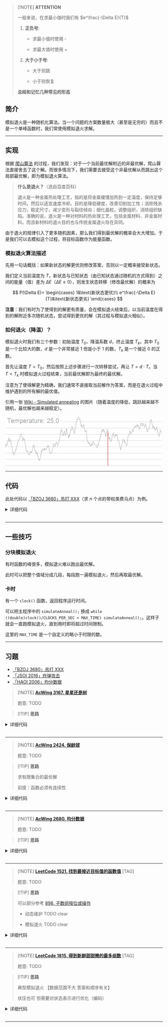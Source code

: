 > [!NOTE] **ATTENTION**
> 
> 一般来说，在求最小值时我们有 $e^\frac{-\Delta E}{T}$
> 
> 1. **正负号**:
> 
>    - 求最小值时使用 -
> 
>    - 求最大值时使用 +
> 
> 2. **大于小于号**:
> 
>    - 大于则跳
> 
>    - 小于则恢复
> 
> **总结和记忆几种常见的形态**

## 简介

模拟退火是一种随机化算法。当一个问题的方案数量极大（甚至是无穷的）而且不是一个单峰函数时，我们常使用模拟退火求解。

* * *

## 实现

根据 [爬山算法](./hill-climbing.md) 的过程，我们发现：对于一个当前最优解附近的非最优解，爬山算法直接舍去了这个解。而很多情况下，我们需要去接受这个非最优解从而跳出这个局部最优解，即为模拟退火算法。

> **什么是退火？**（选自百度百科）
>
> 退火是一种金属热处理工艺，指的是将金属缓慢加热到一定温度，保持足够时间，然后以适宜速度冷却。目的是降低硬度，改善切削加工性；消除残余应力，稳定尺寸，减少变形与裂纹倾向；细化晶粒，调整组织，消除组织缺陷。准确的说，退火是一种对材料的热处理工艺，包括金属材料、非金属材料。而且新材料的退火目的也与传统金属退火存在异同。

由于退火的规律引入了更多随机因素，那么我们得到最优解的概率会大大增加。于是我们可以去模拟这个过程，将目标函数作为能量函数。

### 模拟退火算法描述

先用一句话概括：如果新状态的解更优则修改答案，否则以一定概率接受新状态。

我们定义当前温度为 $T$，新状态与已知状态（由已知状态通过随机的方式得到）之间的能量（值）差为 $\Delta E$（$\Delta E\geqslant 0$），则发生状态转移（修改最优解）的概率为

$$
P(\Delta E)=
\begin{cases}
1&\text{新状态更优}\\
e^\frac{-\Delta E}{T}&\text{新状态更劣}
\end{cases}
$$

**注意**：我们有时为了使得到的解更有质量，会在模拟退火结束后，以当前温度在得到的解附近多次随机状态，尝试得到更优的解（其过程与模拟退火相似）。

### 如何退火（降温）？

模拟退火时我们有三个参数：初始温度 $T_0$，降温系数 $d$，终止温度 $T_k$。其中 $T_0$ 是一个比较大的数，$d$ 是一个非常接近 $1$ 但是小于 $1$ 的数，$T_k$ 是一个接近 $0$ 的正数。

首先让温度 $T=T_0$，然后按照上述步骤进行一次转移尝试，再让 $T=d\cdot T$。当 $T<T_k$ 时模拟退火过程结束，当前最优解即为最终的最优解。

注意为了使得解更为精确，我们通常不直接取当前解作为答案，而是在退火过程中维护遇到的所有解的最优值。

引用一张 [Wiki - Simulated annealing](https://en.wikipedia.org/wiki/Simulated_annealing) 的图片（随着温度的降低，跳跃越来越不随机，最优解也越来越稳定）。

![](./images/simulated-annealing.gif)

* * *

## 代码

此处代码以 [「BZOJ 3680」吊打 XXX](https://www.luogu.com.cn/problem/P1337)（求 $n$ 个点的带权类费马点）为例。


<details>
<summary>详细代码</summary>
<!-- tabs:start -->

##### **C++**

```cpp
```

##### **Python**

```python
```

<!-- tabs:end -->
</details>

<br>

* * *

## 一些技巧

### 分块模拟退火

有时函数的峰很多，模拟退火难以跑出最优解。

此时可以把整个值域分成几段，每段跑一遍模拟退火，然后再取最优解。

### 卡时

有一个 `clock()` 函数，返回程序运行时间。

可以把主程序中的 `simulateAnneal();` 换成 `while ((double)clock()/CLOCKS_PER_SEC < MAX_TIME) simulateAnneal();`。这样子就会一直跑模拟退火，直到用时即将超过时间限制。

这里的 `MAX_TIME` 是一个自定义的略小于时限的数。

* * *

## 习题

- [「BZOJ 3680」吊打 XXX](https://www.luogu.com.cn/problem/P1337)
- [「JSOI 2016」炸弹攻击](https://loj.ac/problem/2076)
- [「HAOI 2006」均分数据](https://www.luogu.com.cn/problem/P2503)

> [!NOTE] **[AcWing 3167. 星星还是树](https://www.acwing.com/problem/content/3170/)**
> 
> 题意: TODO

> [!TIP] **思路**
> 
> 

<details>
<summary>详细代码</summary>
<!-- tabs:start -->

##### **C++**

```cpp
#include <bits/stdc++.h>
using namespace std;

// 显然可以三分来做(单峰) 类似【通电围栏】
// 也可以模拟退火随机化

#define x first
#define y second

using PDD = pair<double, double>;
const int N = 110;

int n;
PDD q[N];
double res = 1e8;   // 全局最优解

// 每次随机一个点 [l, r)
double rand(double l, double r) {
    return (double)rand() / RAND_MAX * (r - l) + l;
}

double get_dist(PDD a, PDD b) {
    double dx = a.x - b.x, dy = a.y - b.y;
    return sqrt(dx * dx + dy * dy);
}

double calc(PDD p) {
    double ret = 0;
    for (int i = 0; i < n; ++ i )
        ret += get_dist(p, q[i]);
    res = min(res, ret);
    return ret;
}

void simulate_anneal() {
    PDD cur(rand(0, 10000), rand(0, 10000));
    // 初始温度 终止温度 降温系数0.999
    for (double t = 1e4; t > 1e-4; t *= 0.9) {
        PDD np(rand(cur.x - t, cur.x + t), rand(cur.y - t, cur.y + t));
        double dt = calc(np) - calc(cur);
        // ATTENTION
        // 本题取函数最小值
        // Case 1: dt < 0 则必跳
        // Case 2: dt > 0 则有一定概率跳 且大的越多跳的概率越小
        if (exp(-dt / t) > rand(0, 1))
            cur = np;   // 跳到新点
    }
}

int main() {
    cin >> n;
    for (int i = 0; i < n; ++ i )
        cin >> q[i].x >> q[i].y;
    
    // 随机过程执行100次以减少单次误差
    for (int i = 0; i < 100; ++ i )
        simulate_anneal();
    printf("%.0lf\n", res);
    
    return 0;
}
```

##### **Python**

```python

```

<!-- tabs:end -->
</details>

<br>

* * *

> [!NOTE] **[AcWing 2424. 保龄球](https://www.acwing.com/problem/content/2426/)**
> 
> 题意: TODO

> [!TIP] **思路**
> 
> 求有限集合的最优解
> 
> 前提：函数必须有连续性

<details>
<summary>详细代码</summary>
<!-- tabs:start -->

##### **C++**

```cpp
#include <bits/stdc++.h>
using namespace std;

#define x first
#define y second

using PII = pair<int, int>;
const int N = 55;

int n, m;
PII q[N];
int res;

// 函数计算规则
int calc() {
    int ret = 0;
    for (int i = 0; i < m; ++ i ) {
        ret += q[i].x + q[i].y;
        if (i < n) {
            if (q[i].x == 10)
                ret += q[i + 1].x + q[i + 1].y;
            else if (q[i].x + q[i].y == 10)
                ret += q[i + 1].x;
        }
    }
    res = max(res, ret);
    return ret;
}

void simulate_anneal() {
    for (double t = 1e4; t > 1e-4; t *= 0.99) {
        // 随机策略实现：找两个点交换一下，来生成序列
        int a = rand() % m, b = rand() % m;
        int x = calc();
        swap(q[a], q[b]);
        if (n + (q[n - 1].x == 10) == m) {   // if 交换合法
            int y = calc();
            int dt = y - x;
            // 求最大值
            if (exp(dt / t) < (double)rand() / RAND_MAX)
                // 不跳
                swap(q[a], q[b]);
        } else                              // 交换不合法 恢复
            swap(q[a], q[b]);
    }
}

int main() {
    cin >> n;
    for (int i = 0; i < n; ++ i )
        cin >> q[i].x >> q[i].y;
    if (q[n - 1].x == 10)
        m = n + 1, cin >> q[n].x >> q[n].y;
    else
        m = n;
    
    for (int i = 0; i < 100; ++ i )
        simulate_anneal();
    
    cout << res << endl;
    
    return 0;
}
```

##### **Python**

```python

```

<!-- tabs:end -->
</details>

<br>

* * *

> [!NOTE] **[AcWing 2680. 均分数据](https://www.acwing.com/problem/content/2682/)**
> 
> 题意: TODO

> [!TIP] **思路**
> 
> 

<details>
<summary>详细代码</summary>
<!-- tabs:start -->

##### **C++**

```cpp
#include <bits/stdc++.h>
using namespace std;

const int N = 25, M = 10;

int n, m;
int w[N], s[M];
double res = 1e8;

double calc() {
    memset(s, 0, sizeof s);
    for (int i = 0; i < n; ++ i ) {
        int k = 0;
        for (int j = 0; j < m; ++ j )
            if (s[j] < s[k])
                k = j;
        s[k] += w[i];
    }
    
    double avg = 0;
    for (int i = 0; i < m; ++ i )
        avg += (double)s[i] / m;
    double ret = 0;
    for (int i = 0; i < m; ++ i )
        ret += (s[i] - avg) * (s[i] - avg);
    ret = sqrt(ret / m);
    res = min(res, ret);
    return ret;
}

void simulate_anneal() {
    random_shuffle(w, w + n);
    for (double t = 1e6; t > 1e-6; t *= 0.95) {
        int a = rand() % n, b = rand() % n;
        double x = calc();
        swap(w[a], w[b]);
        double y = calc();
        double delta = y - x;
        // 求最小值
        if (exp(-delta / t) < (double)rand() / RAND_MAX)
            // 恢复(不跳转)
            swap(w[a], w[b]);
    }
}

int main() {
    cin >> n >> m;
    for (int i = 0; i < n; ++ i )
        cin >> w[i];
    
    for (int i = 0; i < 100; ++ i )
        simulate_anneal();
    printf("%.2lf\n", res);
    
    return 0;
}
```

##### **Python**

```python

```

<!-- tabs:end -->
</details>

<br>

* * *

> [!NOTE] **[LeetCode 1521. 找到最接近目标值的函数值](https://leetcode-cn.com/problems/find-a-value-of-a-mysterious-function-closest-to-target/)** [TAG]
> 
> 题意: TODO

> [!TIP] **思路**
> 
> 可以部分参考 [898. 子数组按位或操作](https://leetcode-cn.com/problems/bitwise-ors-of-subarrays/)
> 
> - 动态维护 TODO clear
> 
> - 模拟退火 TODO clear

<details>
<summary>详细代码</summary>
<!-- tabs:start -->

##### **C++ 动态维护**

```cpp
class Solution {
public:
    int closestToTarget(vector<int>& arr, int target) {
        int ans = abs(arr[0] - target);
        vector<int> valid = {arr[0]};
        for (int num : arr) {
            vector<int> validNew = {num};
            ans = min(ans, abs(num - target));
            for (int prev : valid) {
                validNew.push_back(prev & num);
                ans = min(ans, abs((prev & num) - target));
            }
            validNew.erase(unique(validNew.begin(), validNew.end()),
                           validNew.end());
            valid = validNew;
        }
        return ans;
    }
};
```

##### **C++ 模拟退火**

```cpp
class Solution {
public:
    //通过预处理，快速求解arr[L..R]的与值
    int pre[100001][20] = {0};

    int get(int L, int R, int target) {
        int val = 0;
        for (int i = 0, bit = 1; i < 20; i++, bit <<= 1)
            // 如果第 i 个bit 在 [L,R] 中全为 1，那么与值的该bit也必然为 1。
            if (pre[R][i] - pre[L - 1][i] == R - L + 1) { val |= bit; }
        return abs(val - target);
    }

    // 用模拟退火求解关于 L 的局部最优解
    int query(int L, int n, int target) {
        int dir[2] = {-1, 1};  // 两个方向
        int step = 1000;       // 初始步长
        int now = L;           // R 的起始位置
        int best = 100000000;  // 局部最优解

        while (step > 0) {
            int Lpos = now + step * dir[0];
            if (Lpos < L) Lpos = L;
            int Rpos = now + step * dir[1];
            if (Rpos > n) Rpos = n;
            // 向左右两个方向各走一步，求值
            int ldis = get(L, Lpos, target);
            int rdis = get(L, Rpos, target);
            int pbest = best;

            //更新位置及最优解
            if (ldis < best) {
                now = Lpos;
                best = ldis;
            }
            if (rdis < best) {
                now = Rpos;
                best = rdis;
            }

            //如果没有找到更优解，那就缩小步长
            if (pbest == best) { step /= 2; }
        }
        return best;
    }

    int closestToTarget(vector<int>& arr, int target) {
        int anw = 100000000;

        //统计前 i 个数字中，第 j 个bit 为 1 的数量。
        for (int i = 0; i < arr.size(); i++)
            for (int j = 0, bit = 1; j < 20; j++, bit <<= 1)
                pre[i + 1][j] = pre[i][j] + ((bit & arr[i]) ? 1 : 0);

        for (int i = 1; i <= arr.size(); i++)
            anw = min(anw, query(i, arr.size(), target));

        return anw;
    }
};
```

##### **Python**

```python

```

<!-- tabs:end -->
</details>

<br>

* * *

> [!NOTE] **[LeetCode 1815. 得到新鲜甜甜圈的最多组数](https://leetcode-cn.com/problems/maximum-number-of-groups-getting-fresh-donuts/)** [TAG]
> 
> 题意: TODO

> [!TIP] **思路**
> 
> 典型模拟退火 【数据范围不大 答案和顺序有关】
> 
> 状压也可 但需要对状态表示进行优化（编码）

<details>
<summary>详细代码</summary>
<!-- tabs:start -->


##### **C++ 模拟退火 自己**

```cpp
class Solution {
public:
    int n, m, res;
    vector<int> w;

    int calc() {
        int ret = 0;
        for (int i = 0, s = 0; i < n; ++ i ) {
            if (!s)
                ret ++ ;
            s = (s + w[i]) % m;
        }
        res = max(res, ret);
        return ret;
    }

    void simulate_anneal() {
        random_shuffle(w.begin(), w.end());
        for (double t = 1e6; t > 1e-5; t *= 0.975) {
            int a = rand() % n, b = rand() % n;
            int x = calc();
            swap(w[a], w[b]);
            int y = calc();
            int delta = y - x;
            if (exp(delta / t) < (double)rand() / RAND_MAX)
                swap(w[a], w[b]);
        }
    }

    int maxHappyGroups(int batchSize, vector<int>& groups) {
        this->w = groups;
        this->n = w.size(), m = batchSize;
        res = 0;
        for (int i = 0; i < 20; ++ i )
            simulate_anneal();
        return res;
    }
};
```

##### **C++ 模拟退火 参考**

```cpp
class Solution {
public:
    int n, m;
    vector<int> w;
    int res;
    
    int calc() {
        int ret = 1;
        for (int i = 0, s = 0; i < n; ++ i ) {
            s = (s + w[i]) % m;
            if (!s && i < n - 1)
                ret ++ ;
        }
        res = max(res, ret);
        return ret;
    }
    
    void simulate_anneal() {
        random_shuffle(w.begin(), w.end());
        for (double t = 1e6; t > 1e-5; t *= 0.97) {
            int a = rand() % n, b = rand() % n;
            int x = calc();
            swap(w[a], w[b]);
            int y = calc();
            int delta = x - y;
            if (!(exp(-delta / t) > (double)rand() / RAND_MAX))
                swap(w[a], w[b]);
        }
    }
    
    int maxHappyGroups(int batchSize, vector<int>& groups) {
        w = groups;
        n = w.size();
        m = batchSize;
        res = 0;
        for (int i = 0; i < 80; ++ i )
            simulate_anneal();
        return res;
    }
};
```

##### **C++ 状压**

```cpp
int c[10], d[10];
int pw[10];
int f[1000010];

class Solution {
public:
    int maxHappyGroups(int b, vector<int>& groups) {
        memset(c, 0, sizeof c);
        memset(f, 0, sizeof f);
        
        for (auto v : groups)
            c[v % b] ++ ;

        // 编码        
        int mx = 1;
        pw[0] = 1;
        for (int i = 0; i < b; ++ i ) {
            mx *= (c[i] + 1);
            pw[i + 1] = pw[i] * (c[i] + 1);
        }
        
        int res = 0;
        f[0] = 1;
        for (int i = 1; i < mx; ++ i ) {
            int x = i, s = 0;
            for (int j = 0; j < b; ++ j ) {
                // 映射
                d[j] = x % (c[j] + 1);
                x /= (c[j] + 1);

                if (d[j] > 0)
                    f[i] = max(f[i], f[i - pw[j]]);
                // d[j]频次 j值
                s = (s + d[j] * j) % b;
            }
            res = max(res, f[i]);
            if (s == 0)
                f[i] ++ ;
        }
        return res;
    }
};
```

##### **Python**

```python

```

<!-- tabs:end -->
</details>

<br>

* * *